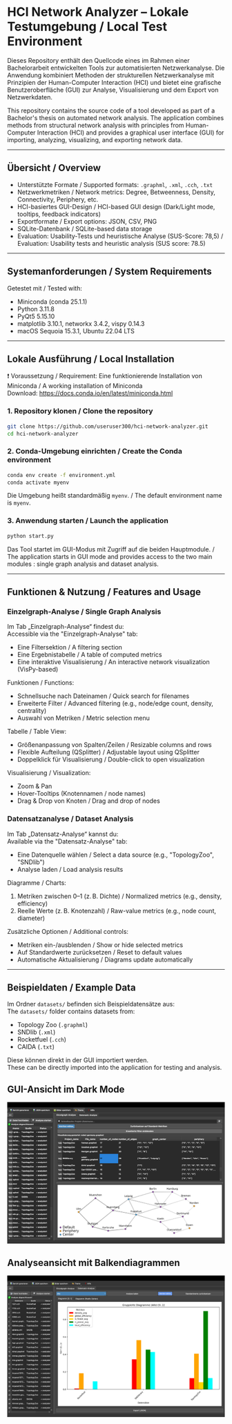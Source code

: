 # HCI Network Analyzer – Lokale Testumgebung / Local Test Environment

Dieses Repository enthält den Quellcode eines im Rahmen einer Bachelorarbeit entwickelten Tools zur automatisierten Netzwerkanalyse. Die Anwendung kombiniert Methoden der strukturellen Netzwerkanalyse mit Prinzipien der Human-Computer Interaction (HCI) und bietet eine grafische Benutzeroberfläche (GUI) zur Analyse, Visualisierung und dem Export von Netzwerkdaten.

This repository contains the source code of a tool developed as part of a Bachelor's thesis on automated network analysis. The application combines methods from structural network analysis with principles from Human-Computer Interaction (HCI) and provides a graphical user interface (GUI) for importing, analyzing, visualizing, and exporting network data.

---

## Übersicht / Overview

- Unterstützte Formate / Supported formats: `.graphml`, `.xml`, `.cch`, `.txt`
- Netzwerkmetriken / Network metrics: Degree, Betweenness, Density, Connectivity, Periphery, etc.
- HCI-basiertes GUI-Design / HCI-based GUI design (Dark/Light mode, tooltips, feedback indicators)
- Exportformate / Export options: JSON, CSV, PNG
- SQLite-Datenbank / SQLite-based data storage
- Evaluation: Usability-Tests und heuristische Analyse (SUS-Score: 78,5) / Evaluation: Usability tests and heuristic analysis (SUS score: 78.5)

---

## Systemanforderungen / System Requirements

Getestet mit / Tested with:

- Miniconda (conda 25.1.1)
- Python 3.11.8
- PyQt5 5.15.10
- matplotlib 3.10.1, networkx 3.4.2, vispy 0.14.3
- macOS Sequoia 15.3.1, Ubuntu 22.04 LTS

---

## Lokale Ausführung / Local Installation

❗ Voraussetzung / Requirement: Eine funktionierende Installation von Miniconda / A working installation of Miniconda  
Download: https://docs.conda.io/en/latest/miniconda.html

### 1. Repository klonen / Clone the repository

```bash
git clone https://github.com/useruser300/hci-network-analyzer.git
cd hci-network-analyzer
```

### 2. Conda-Umgebung einrichten / Create the Conda environment

```bash
conda env create -f environment.yml
conda activate myenv
```

Die Umgebung heißt standardmäßig `myenv`. / The default environment name is `myenv`.

### 3. Anwendung starten / Launch the application

```bash
python start.py
```

Das Tool startet im GUI-Modus mit Zugriff auf die beiden Hauptmodule. / The application starts in GUI mode and provides access to the two main modules : single graph analysis and dataset analysis.


---

## Funktionen & Nutzung / Features and Usage

### Einzelgraph-Analyse / Single Graph Analysis

Im Tab „Einzelgraph-Analyse“ findest du:  
Accessible via the "Einzelgraph-Analyse" tab:

- Eine Filtersektion / A filtering section
- Eine Ergebnistabelle / A table of computed metrics
- Eine interaktive Visualisierung / An interactive network visualization (VisPy-based)

Funktionen / Functions:

- Schnellsuche nach Dateinamen / Quick search for filenames
- Erweiterte Filter / Advanced filtering (e.g., node/edge count, density, centrality)
- Auswahl von Metriken / Metric selection menu

Tabelle / Table View:

- Größenanpassung von Spalten/Zeilen / Resizable columns and rows
- Flexible Aufteilung (QSplitter) / Adjustable layout using QSplitter
- Doppelklick für Visualisierung / Double-click to open visualization

Visualisierung / Visualization:

- Zoom & Pan
- Hover-Tooltips (Knotennamen / node names)
- Drag & Drop von Knoten / Drag and drop of nodes

### Datensatzanalyse / Dataset Analysis

Im Tab „Datensatz-Analyse“ kannst du:  
Available via the "Datensatz-Analyse" tab:

- Eine Datenquelle wählen / Select a data source (e.g., "TopologyZoo", "SNDlib")
- Analyse laden / Load analysis results

Diagramme / Charts:

1. Metriken zwischen 0–1 (z. B. Dichte) / Normalized metrics (e.g., density, efficiency)
2. Reelle Werte (z. B. Knotenzahl) / Raw-value metrics (e.g., node count, diameter)

Zusätzliche Optionen / Additional controls:

- Metriken ein-/ausblenden / Show or hide selected metrics
- Auf Standardwerte zurücksetzen / Reset to default values
- Automatische Aktualisierung / Diagrams update automatically

---

## Beispieldaten / Example Data

Im Ordner `datasets/` befinden sich Beispieldatensätze aus:  
The `datasets/` folder contains datasets from:

- Topology Zoo (`.graphml`)
- SNDlib (`.xml`)
- Rocketfuel (`.cch`)
- CAIDA (`.txt`)

Diese können direkt in der GUI importiert werden.  
These can be directly imported into the application for testing and analysis.

## GUI-Ansicht im Dark Mode

![GUI im Dark Mode](screenshots/new1.png)

## Analyseansicht mit Balkendiagrammen

![Analyseansicht](screenshots/new2.png)


